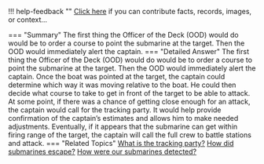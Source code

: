 !!! help-feedback ""
    <a href="/feedback/" data-feedback-link>Click here</a>
    if you can contribute facts, records, images, or context…

<a id="summary"></a>
=== "Summary"
    The first thing the Officer of the Deck (OOD) would do would be to order a course to point the submarine at the target. Then the OOD would immediately alert the captain.
=== "Detailed Answer"
    The first thing the Officer of the Deck (OOD) would do would be to order a course to point the submarine at the target. Then the OOD would immediately alert the captain. Once the boat was pointed at the target, the captain could determine which way it was moving relative to the boat. He could then decide what course to take to get in front of the target to be able to attack.
    At some point, if there was a chance of getting close enough for an attack, the captain would call for the tracking party. It would help provide confirmation of the captain’s estimates and allows him to make needed adjustments. Eventually, if it appears that the submarine can get within firing range of the target, the captain will call the full crew to battle stations and attack.
=== "Related Topics"
    [What is the tracking party?](what-is-the-tracking-party.md#summary)
    [How did submarines escape?](how-did-submarines-escape.md#summary)
    [How were our submarines detected?](how-were-our-submarines-detected.md#summary)
